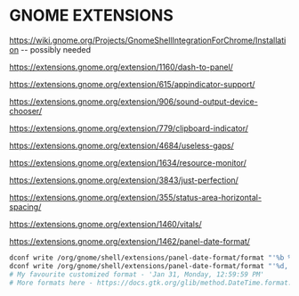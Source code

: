 # GNOME EXTENSIONS

https://wiki.gnome.org/Projects/GnomeShellIntegrationForChrome/Installation -- possibly needed

https://extensions.gnome.org/extension/1160/dash-to-panel/

https://extensions.gnome.org/extension/615/appindicator-support/

https://extensions.gnome.org/extension/906/sound-output-device-chooser/

https://extensions.gnome.org/extension/779/clipboard-indicator/

https://extensions.gnome.org/extension/4684/useless-gaps/

https://extensions.gnome.org/extension/1634/resource-monitor/

https://extensions.gnome.org/extension/3843/just-perfection/

https://extensions.gnome.org/extension/355/status-area-horizontal-spacing/

https://extensions.gnome.org/extension/1460/vitals/

https://extensions.gnome.org/extension/1462/panel-date-format/
```sh
dconf write /org/gnome/shell/extensions/panel-date-format/format "'%b %d,   %A,   %X'"
dconf write /org/gnome/shell/extensions/panel-date-format/format "'%d,   %A,   %H:%M %p'"
# My favourite customized format - 'Jan 31, Monday, 12:59:59 PM'
# More formats here - https://docs.gtk.org/glib/method.DateTime.format.html
```
